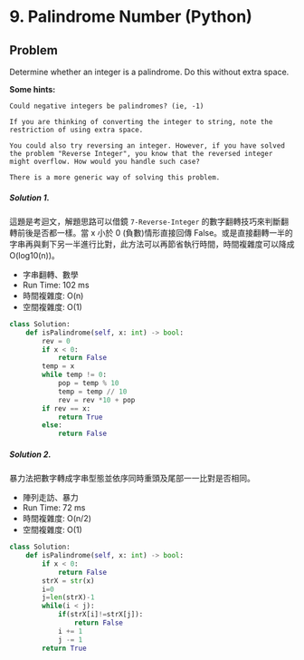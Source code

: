# 9. Palindrome Number (Python)

## Problem

Determine whether an integer is a palindrome. Do this without extra space.

**Some hints:**
```
Could negative integers be palindromes? (ie, -1)

If you are thinking of converting the integer to string, note the restriction of using extra space.

You could also try reversing an integer. However, if you have solved the problem "Reverse Integer", you know that the reversed integer might overflow. How would you handle such case?

There is a more generic way of solving this problem.
```

##### Solution 1.
這題是考迴文，解題思路可以借鏡 `7-Reverse-Integer` 的數字翻轉技巧來判斷翻轉前後是否都一樣。當 x 小於 0 (負數)情形直接回傳 False。或是直接翻轉一半的字串再與剩下另一半進行比對，此方法可以再節省執行時間，時間複雜度可以降成 O(log10(n))。

- 字串翻轉、數學
- Run Time: 102 ms
- 時間複雜度: O(n)
- 空間複雜度: O(1)

```py
class Solution:
    def isPalindrome(self, x: int) -> bool:
        rev = 0
        if x < 0:
            return False
        temp = x
        while temp != 0:
            pop = temp % 10
            temp = temp // 10
            rev = rev *10 + pop
        if rev == x:
            return True
        else:
            return False
```


##### Solution 2.
暴力法把數字轉成字串型態並依序同時重頭及尾部一一比對是否相同。

- 陣列走訪、暴力
- Run Time: 72 ms
- 時間複雜度: O(n/2)
- 空間複雜度: O(1)

```py
class Solution:
    def isPalindrome(self, x: int) -> bool:
        if x < 0:
            return False
        strX = str(x)
        i=0
        j=len(strX)-1
        while(i < j):
            if(strX[i]!=strX[j]):
                return False
            i += 1
            j -= 1
        return True
```

